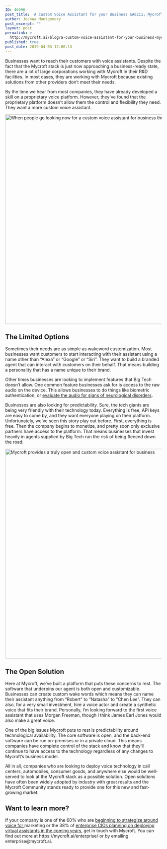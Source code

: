 ```yaml
---
ID: 46096
post_title: 'A Custom Voice Assistant for your Business &#8211; Mycroft'
author: Joshua Montgomery
post_excerpt: ""
layout: post
permalink: >
  http://mycroft.ai/blog/a-custom-voice-assistant-for-your-business-mycroft/
published: true
post_date: 2019-04-03 12:00:13
---
```

Businesses want to reach their customers with voice assistants. Despite the fact that the Mycroft stack is just now approaching a business-ready state, there are a lot of large corporations working with Mycroft in their R&amp;D facilities. In most cases, they are working with Mycroft because existing solutions from other providers don’t meet their needs.

By the time we hear from most companies, they have already developed a skill on a proprietary voice platform. However, they've found that the proprietary platform doesn’t allow them the control and flexibility they need. They want a more custom voice assistant.

<a href="https://mycroft.ai/wp-content/uploads/2019/04/Mycroft-Limiting-Solutions.png"><img class="alignnone wp-image-46110 size-full" src="https://mycroft.ai/wp-content/uploads/2019/04/Mycroft-Limiting-Solutions.png" alt="When people go looking now for a custom voice assistant for business they find solutions lacking." width="1200" height="675" /></a>
<h2>The Limited Options</h2>
Sometimes their needs are as simple as wakeword customization. Most businesses want customers to start interacting with their assistant using a name other than “Alexa” or “Google” or “Siri”. They want to build a branded agent that can interact with customers on their behalf. That means building a personality that has a name unique to their brand.

Other times businesses are looking to implement features that Big Tech doesn’t allow. One common feature businesses ask for is access to the raw audio on the device. This allows businesses to do things like biometric authentication, or <a href="https://mycroft.ai/blog/sharing-data-for-good-really-mycroft/" target="_blank" rel="noopener noreferrer">evaluate the audio for signs of neurological disorders</a>.

Businesses are also looking for predictability. Sure, the tech giants are being very friendly with their technology today. Everything is free, API keys are easy to come by, and they want everyone playing on their platform. Unfortunately, we’ve seen this story play out before. First, everything is free. Then the company begins to monetize, and pretty soon only exclusive partners have access to the platform. That means businesses that invest heavily in agents supplied by Big Tech run the risk of being fleeced down the road.

<a href="https://mycroft.ai/wp-content/uploads/2019/04/Open-Eco-Solution.png"><img class="alignnone wp-image-46111 size-full" src="https://mycroft.ai/wp-content/uploads/2019/04/Open-Eco-Solution.png" alt="Mycroft provides a truly open and custom voice assistant for business" width="1200" height="675" /></a>
<h2>The Open Solution</h2>
Here at Mycroft, we’ve built a platform that puts these concerns to rest. The software that underpins our agent is both open and customizable. Businesses can create custom wake words which means they can name their assistant anything from “Robert” to “Natasha” to “Chen Lee”. They can also, for a very small investment, hire a voice actor and create a synthetic voice that fits their brand. Personally, I’m looking forward to the first voice assistant that uses Morgan Freeman, though I think James Earl Jones would also make a great voice.

One of the big issues Mycroft puts to rest is predictability around technological availability. The core software is open, and the back-end software can be run on-premises or in a private cloud. This means companies have complete control of the stack and know that they’ll continue to have access to the technology regardless of any changes to Mycroft’s business model.

All in all, companies who are looking to deploy voice technology in call centers, automobiles, consumer goods, and anywhere else would be well-served to look at the Mycroft stack as a possible solution. Open solutions have often been widely adopted by industry with great results and the Mycroft Community stands ready to provide one for this new and fast-growing market.
<h2>Want to learn more?</h2>
If your company is one of the 60% who are <a href="https://voicebot.ai/2019/02/22/nearly-half-of-u-s-small-businesses-say-alexa-has-best-marketing-potential-among-voice-assistants-followed-by-google-assistant/" target="_blank" rel="noopener noreferrer">beginning to strategize around voice for </a>marketing or the 38% of <a href="https://www.gartner.com/en/newsroom/press-releases/2018-08-30-gartner-2018-hype-cycle-for-the-digital-workplace-classifies-seven-technologies-to-reach-mainstream-adoption-within-the-next-two-to-five-years" target="_blank" rel="noopener noreferrer">enterprise CIOs planning on deploying virtual assistants in the coming years,</a> get in touch with Mycroft. You can find out more at https://mycroft.ai/enterprise/ or by emailing enterprise@mycroft.ai.